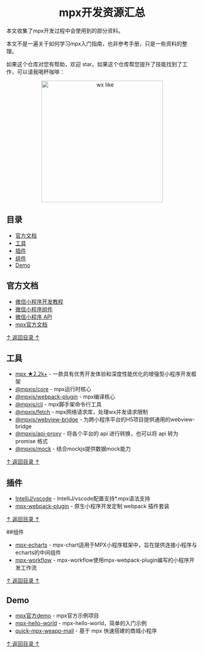 ﻿﻿<h1 align="center">mpx开发资源汇总</h1>

本文收集了mpx开发过程中会使用到的部分资料。

本文不是一遍关于如何学习mpx入门指南，也非参考手册，只是一些资料的整理。

如果这个仓库对您有帮助，欢迎 star。如果这个仓库帮您提升了技能找到了工作，可以请我喝杯咖啡：

<p align="center"><img src="http://i2.tiimg.com/720116/26233c91bad00cf2.jpg" width="320" height="320" alt="wx like" /></p>

## 目录

- [官方文档](#官方文档)
- [工具](#工具)
- [插件](#插件)
- [组件](#组件)
- [Demo](#demo)

## 官方文档

- [微信小程序开发教程](https://developers.weixin.qq.com/miniprogram/dev/framework/)
- [微信小程序组件](https://developers.weixin.qq.com/miniprogram/dev/component/)
- [微信小程序 API](https://developers.weixin.qq.com/miniprogram/dev/api/)
- [mpx官方文档](https://didi.github.io/mpx/)

[↑ 返回目录 ↑](#目录)

## 工具

- [mpx ★2.2k+](https://github.com/didi/mpx)  - 一款具有优秀开发体验和深度性能优化的增强型小程序开发框架
- [@mpxjs/core](https://www.npmjs.com/package/@mpxjs/core)  - mpx运行时核心
- [@mpxjs/webpack-plugin](https://www.npmjs.com/package/@mpxjs/webpack-plugin)  - mpx编译核心
- [@mpxjs/cli](https://www.npmjs.com/package/@mpxjs/cli)  - mpx脚手架命令行工具
- [@mpxjs/fetch](https://www.npmjs.com/package/@mpxjs/fetch)  - mpx网络请求库，处理wx并发请求限制
- [@mpxjs/webview-bridge](https://www.npmjs.com/package/@mpxjs/webview-bridge)  - 为跨小程序平台的H5项目提供通用的webview-bridge
- [@mpxjs/api-proxy](https://www.npmjs.com/package/@mpxjs/api-proxy)  - 将各个平台的 api 进行转换，也可以将 api 转为 promise 格式
- [@mpxjs/mock](https://www.npmjs.com/package/@mpxjs/mock)  - 结合mockjs提供数据mock能力

[↑ 返回目录 ↑](#目录)

## 插件
- [IntelliJ/vscode](https://didi.github.io/mpx/single/what-is-single-file.html#%E7%BC%96%E8%BE%91%E5%99%A8ide%E9%AB%98%E4%BA%AE%E3%80%81%E6%8F%90%E7%A4%BA) - IntelliJ/vscode配置支持*.mpx语法支持
- [mpx-webpack-plugin](https://github.com/guless/mpx-webpack-plugin) - 原生小程序开发定制 webpack 插件套装

[↑ 返回目录 ↑](#目录)

##组件
- [mpx-echarts](https://github.com/echaoo/mpx-echarts) - mpx-chart适用于MPX小程序框架中，旨在提供连接小程序与echarts的中间组件
- [mpx-workflow](https://github.com/guless/mpx-workflow) - mpx-workflow使用mpx-webpack-plugin编写的小程序开发工作流

[↑ 返回目录 ↑](#目录)

## Demo
- [mpx官方demo](https://github.com/didi/mpx/tree/master/examples) - mpx官方示例项目
- [mpx-hello-world](https://github.com/hbsndg/mpx-hello-world) - mpx-hello-world，简单的入门示例
- [quick-mpx-weapp-mall](https://github.com/hcsdtk/quick-mpx-weapp-mall) - 基于 mpx 快速搭建的商城小程序

[↑ 返回目录 ↑](#目录)

